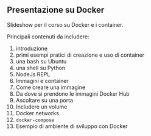 Presentazione su Docker
---

Slideshow per il corso su Docker e i container.

Principali contenuti da includere:
1. introduzione
2. primi esempi pratici di creazione e uso di container
  3. una bash su Ubuntu
  4. una shell su Python
  5. NodeJs REPL
3. Immagini e container
4. Come creare una immagine
4. Da dove si prendono le immagini Docker Hub
4. Ascoltare su una porta
5. Includere un volume
6. Docker networks
6. `docker-compose`
7. Esempio di ambiente di sviluppo con Docker
